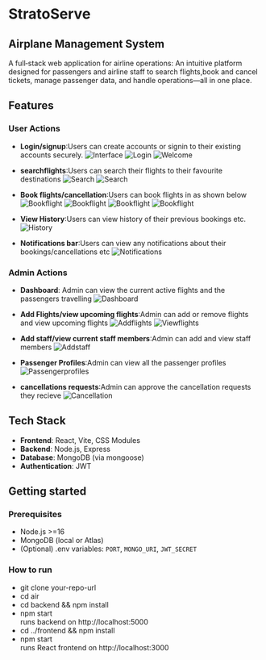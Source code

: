# StratoServe
## Airplane Management System

A full‑stack web application for airline operations: An intuitive platform designed for passengers and airline staff to search flights,book and cancel tickets, manage passenger data, and handle operations—all in one place.

 
## Features
 
 
### User Actions
- **Login/signup**:Users can create accounts or signin to their existing accounts securely.
  ![Interface](Screenshots/Homepage.png)
  ![Login](Screenshots/Login.png)
  ![Welcome](Screenshots/Welcome%20page.png)
  

- **searchflights**:Users can search their flights to their favourite destinations
  ![Search](Screenshots/Searchflights(1).png)
  ![Search](Screenshots/Searchflights(2).png)

- **Book flights/cancellation**:Users can book flights in as shown below
  ![Bookflight](Screenshots/Book(1).png)
  ![Bookflight](Screenshots/Book(2).png)
  ![Bookflight](Screenshots/Book(3).png)
  ![Bookflight](Screenshots/Book(4).png)

- **View History**:Users can view history of their previous bookings etc.
 ![History](Screenshots/Previous.png)

- **Notifications bar**:Users can view any notifications about their bookings/cancellations etc
  ![Notifications](Screenshots/Notifications.png)

### Admin Actions

- **Dashboard**: Admin can view the current active flights and the passengers travelling
  ![Dashboard](Screenshots/Admindash.png)

- **Add Flights/view upcoming flights**:Admin can add or remove flights and view upcoming flights
  ![Addflights](Screenshots/Addflight.png)
  ![Viewflights](Screenshots/Flightoperations.png)

- **Add staff/view current staff members**:Admin can add and view staff members
  ![Addstaff](Screenshots/Addstaff.png)
 
- **Passenger Profiles**:Admin can view all the passenger profiles
   ![Passengerprofiles](Screenshots/Passengerprofile.png)

- **cancellations requests**:Admin can approve the cancellation requests they recieve
  ![Cancellation](Screenshots/Cancellation.png)

## Tech Stack

- **Frontend**: React, Vite, CSS Modules
- **Backend**: Node.js, Express 
- **Database**: MongoDB (via mongoose)
- **Authentication**: JWT

## Getting started

### Prerequisites
- Node.js >=16
- MongoDB (local or Atlas)
- (Optional) .env variables: `PORT`, `MONGO_URI`, `JWT_SECRET`

### How to run

- git clone your-repo-url
- cd air
- cd backend && npm install
- npm start                  
  runs backend on http://localhost:5000
- cd ../frontend && npm install
- npm start             
 runs React frontend on http://localhost:3000
